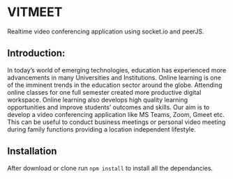 # VITMEET
Realtime video conferencing application using socket.io and peerJS.

## Introduction:
In today’s world of emerging technologies, education has
experienced more advancements in many Universities and
Institutions. Online learning is one of the imminent trends in the
education sector around the globe. Attending online classes for one
full semester created more productive digital workspace. Online
learning also develops high quality learning opportunities and
improve students’ outcomes and skills. Our aim is to develop a
video conferencing application like MS Teams, Zoom, Gmeet etc.
This can be useful to conduct business meetings or personal video
meeting during family functions providing a location independent
lifestyle.



## Installation 
After download or clone run `npm install` to install all the dependancies.


